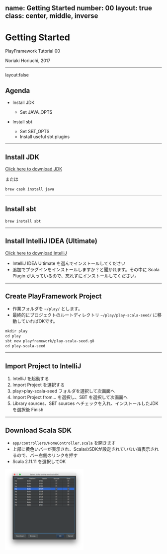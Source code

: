 name: Getting Started
number: 00
layout: true
class: center, middle, inverse
---
# Getting Started
PlayFramework Tutorial 00

Noriaki Horiuchi, 2017

---
layout:false
## Agenda

- Install JDK
  - Set JAVA_OPTS

- Install sbt
  - Set SBT_OPTS
  - Install useful sbt plugins


---
## Install JDK

[Click here to download JDK](http://www.oracle.com/technetwork/java/javase/downloads/jdk8-downloads-2133151.html)

または

```
brew cask install java
```

---
## Install sbt

```
brew install sbt
```

---
## Install IntelliJ IDEA (Ultimate)

[Click here to download IntelliJ](https://www.jetbrains.com/idea/download)

- IntelliJ IDEA Ultimate を選んでインストールしてください
- 追加でプラグインをインストールしますか？と聞かれます。その中に Scala Plugin が入っているので、忘れずにインストールしてください。

---
## Create PlayFramework Project

- 作業フォルダを `~/play/` とします。
- 最終的にプロジェクトのルートディレクトリ `~/play/play-scala-seed/` に移動していればOKです。


```
mkdir play
cd play
sbt new playframework/play-scala-seed.g8
cd play-scala-seed
```

---
## Import Project to IntelliJ

1. IntelliJ を起動する
2. Import Project を選択する
3. play>play-scala-seed フォルダを選択して次画面へ
4. Import Project from… を選択し、SBT を選択して次画面へ
5. Library sources、SBT sources へチェックを入れ、インストールしたJDKを選択後 Finish

---
## Download Scala SDK
- `app/controllers/HomeController.scala` を開きます
- 上部に黄色いバーが表示され、ScalaのSDKが設定されていない旨表示されるので、バー右側のリンクを押す
- Scala 2.11.11 を選択してOK

<img src="screen-shot_idea_setting_scala_sdk.png" width="50%" height="50%">

